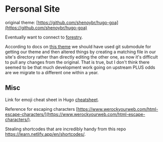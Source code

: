 # Personal Site

original theme: [https://github.com/shenoybr/hugo-goa](https://github.com/shenoybr/hugo-goa)

Eventually want to connect to [forestry](https://forestry.io/docs/welcome/).

According to docs on [this theme](https://themes.gohugo.io/hugo-future-imperfect-slim/) we should have used git submodule for getting our theme and then altered things by creating a matching file in our site's directory rather than directly editing the other one, as now it's difficult to pull any changes from the original. That is true, but I don't think there seemed to be that much development work going on upstream PLUS odds are we migrate to a different one within a year.

## Misc

Link for emoji cheat sheet in Hugo [cheatsheet](https://www.webfx.com/tools/emoji-cheat-sheet/).

Reference for escaping characters [https://www.werockyourweb.com/html-escape-characters/](https://www.werockyourweb.com/html-escape-characters/).

Stealing shortcodes that are incredibly handy from this repo https://learn.netlify.app/en/shortcodes/.